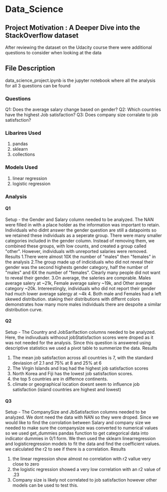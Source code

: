 # Data_Science

## Project Motivation : A Deeper Dive into the StackOverflow dataset
After reviewing the dataset on the Udacity course there were additional questions to consider when looking at the data

## File Description
data_science_project.ipynb is the jupyter notebook where all the analysis for all 3 questions can be found

### Questions 
Q1: Does the average salary change based on gender?
Q2: Which countries have the highest Job satisfaction?
Q3: Does company size corralate to job satisfsction? 

### Libarires Used
1. pandas
2. sklearn
3. collections

### Models Used
1. linear regression
2. logistic regression

### Analysis
#### Q1
Setup - the Gender and Salary column needed to be analyzed. The NAN were filled in with a place holder as the information was important to retain. Individuals who didnt answer the gender question are still a datapoints so we retained these individuals as a seperate group. There were many smaller categories included in the gender column. Instead of removing them, we combined these groups, with low counts, and created a group called "other". However, individuals with unreported salaries were removed.
Results 
1.There were almost 10X the number of "males" then "females" in the analysis
2.The group made up of indiciduals who did not reveal their gender was the second highests gender category, half the number of "males" and 6X the number of "females". Clearly many people did not want to reveal their gender.
3.On average, the saleries are comprable. Males average salery at ~21k, Female average salery ~19k, and Other average category ~20k. Intereestingly, individuals who did not report their gender had much lower average salergy at ~4k
4. Both male and Females had a left skewed distribution. staking their distributions with differnt colors demonstrates how many more males individuals there are despoite a similar distribution curve. 

#### Q2
Setup - The Country and JobSarifaction columns needed to be analyzed. Here, the indivuduals withoout jobStatisfaction scores were droped as it was not needed for the analysis. Since this question is answered using descriptive statistics we used a pivot table to summerize the data. 
Results
1.  The mean job satisfaction across all countries is 7, with the standard deviasion of 2.1 and 75% at 8 and 25% at 6 
2. The Virgin Islands and Iraq had the highest job satisfaction scores
3. North Korea and Fiji has the lowest job satisfaction scores.
4. the top 5 countries are in differnce continents.
5. climate or geographical location doesnt seem to influence job satisfaction (island countries are highest and lowest)

#### Q3
Setup - The CompanySize and JbSatisfaction columns needed to be analyzed. We dont need the data with NAN so they were droped. Since we would like to find the corrolation between Salary and company size we needed to make sure the companysize was converted to numerical values so we used get_dummies pandas function to get categorical data into indicator dummies in 0/1 form. We then used the sklearn linearregression and logisticregression models to fit the data and find the coefficient values. we calculated the r2 to see if there is a correlation. 
Results
1. the linear regression show almost no correlation with r2 vallue very close to zero
2. the logistic regression showed a very low correlation with an r2 value of .23
3. Company size is likely not correlated to job satisfaction however other models can be used to test this. 
